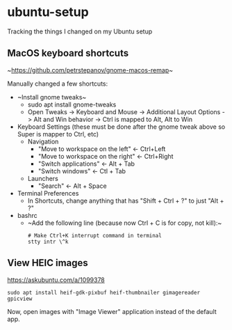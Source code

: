 # ubuntu-setup
Tracking the things I changed on my Ubuntu setup

## MacOS keyboard shortcuts
~https://github.com/petrstepanov/gnome-macos-remap~

Manually changed a few shortcuts:
* ~Install gnome tweaks~
  * sudo apt install gnome-tweaks
  * Open Tweaks -> Keyboard and Mouse -> Additional Layout Options -> Alt and Win behavior -> Ctrl is mapped to Alt, Alt to Win
* Keyboard Settings (these must be done after the gnome tweak above so Super is mapper to Ctrl, etc)
  * Navigation
    * "Move to workspace on the left" <- Ctrl+Left
    * "Move to workspace on the right" <- Ctrl+Right
    * "Switch applications" <- Alt + Tab
    * "Switch windows" <- Ctl + Tab
  * Launchers
    * "Search" <- Alt + Space
* Terminal Preferences
  * In Shortcuts, change anything that has "Shift + Ctrl + ?" to just "Alt + ?" 
* bashrc
  * ~Add the following line (because now Ctrl + C is for copy, not kill):~
    ```
    # Make Ctrl+K interrupt command in terminal
    stty intr \^k
    ```

## View HEIC images
https://askubuntu.com/a/1099378

```
sudo apt install heif-gdk-pixbuf heif-thumbnailer gimagereader gpicview
```
Now, open images with "Image Viewer" application instead of the default app. 

